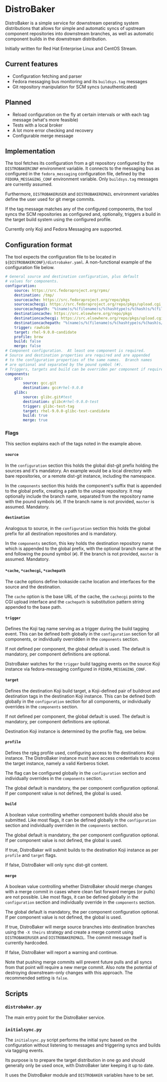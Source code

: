 # DistroBaker

DistroBaker is a simple service for downstream operating system
distributions that allows for simple and automatic syncs of
upstream component repositories into downstream branches, as well as
automatic component builds in the downstream distribution.

Initially written for Red Hat Enterprise Linux and CentOS Stream.

## Current features

* Configuration fetching and parser
* Fedora messaging bus monitoring and its `buildsys.tag` messages
* Git repository manipulation for SCM syncs (unauthenticated)

## Planned

* Reload configuration on the fly at certain intervals or with
  each tag message (what's more feasible)
* Tests with a local broker
* A lot more error checking and recovery
* Configurable merge message

## Implementation

The tool fetches its configuration from a git repository
configured by the `DISTROBAKERCONF` environment variable.  It
connects to the messaging bus as configured in the
`fedora_messaging` configuration file, defined by the
`FEDORA_MESSAGING_CONF` environment variable.  Only `buildsys.tag`
messages are currently assumed.

Furthermore, `DISTROBAKERUSER` and `DISTROBAKEREMAIL` environment
variables define the user used for git merge commits.

If the tag message matches any of the configured components, the
tool syncs the SCM repositories as configured and, optionally,
triggers a build in the target build system using the configured
profile.

Currently only Koji and Fedora Messaging are supported.

## Configuration format

The tool expects the configuration file to be located in
`${DISTROBAKERCONF}/distrobaker.yaml`.  A non-functional example
of the configuration file below.

```yaml
# General source and destination configuration, plus default
# values for components.
configuration:
    source: https://src.fedoraproject.org/rpms/
    destination: /tmp/
    sourcecache: https://src.fedoraproject.org/repo/pkgs
    sourcecachecgi: https://src.fedoraproject.org/repo/pkgs/upload.cgi
    sourcecachepath: "%(name)s/%(filename)s/%(hashtype)s/%(hash)s/%(filename)s"
    destinationcache: https://src.elsewhere.org/repo/pkgs
    destinationcachecgi: https://src.elsewhere.org/repo/pkgs/upload.cgi
    destinationcachepath: "%(name)s/%(filename)s/%(hashtype)s/%(hash)s/%(filename)s"
    trigger: rawhide
    target: rhel-9.0.0-candidate
    profile: brew
    build: false
    merge: false
# Component configuration.  At least one component is required.
# Source and destination properties are required and are appended
# to the configuration properties of the same names.  Branch names
# are optional and separated by the pound symbol (#).
# Triggers, targets and build can be overriden per component if required.
components:
    gcc:
        source: gcc.git
        destination: gcc#rhel-9.0.0
    glibc:
        source: glibc.git#test
        destination: glibc#rhel-9.0.0-test
        trigger: glibc-test-tag
        target: rhel-9.0.0-glibc-test-candidate
        build: true
        merge: true
```

### Flags

This section explains each of the tags noted in the example above.

#### `source`

In the `configuration` section this holds the global dist-git prefix
holding the sources and it's mandatory.  An example would be a local
directory with bare repositories, or a remote dist-git instance, including
the namespace.

In the `components` section this holds the component's suffix that is
appended to the global prefix, creating a path to the unique repository.
It may optionally include the branch name, separated from the repository
name with the pound symbols (`#`).  If the branch name is not provided,
`master` is assumed.  Mandatory.

#### `destination`

Analogous to source, in the `configuration` section this holds the global
prefix for all destination repositories and is mandatory.

In the `components` section, this key holds the destination repository name
which is appended to the global prefix, with the optional branch name
at the end following the pound symbol (`#`).  If the branch is not provided,
`master` is assumed.  Mandatory.

#### `*cache`, `*cachecgi`, `*cachepath`

The cache options define lookaside cache location and interfaces for the
source and the destination.

The `cache` option is the base URL of the cache, the `cachecgi` points to
the CGI upload interface and the `cachepath` is substitution pattern string
appended to the base path.

#### `trigger`

Defines the Koji tag name serving as a trigger during the build tagging event.
This can be defined both globally in the `configuration` section for all
components, or individually overridden in the `components` section.

If not defined per component, the global default is used.  The default is
mandatory, per component definitions are optional.

DistroBaker watches for the `trigger` build tagging events on the source
Koji instance via fedora-messaging configured in `FEDORA_MESSAGING_CONF`.

#### `target`

Defines the destination Koji build target, a Koji-defined pair of buildroot
and destination tags in the destination Koji instance.  This can be defined
both globally in the `configuration` section for all components, or individually
overrides in the `components` section.

If not defined per component, the global default is used.  The default is
mandatory, per component definitions are optional.

Destination Koji instance is determined by the profile flag, see below.

#### `profile`

Defines the rpkg profile used, configuring access to the destinations Koji
instance.  The DistroBaker instance must have access credentials to access
the target instance, namely a valid Kerberos ticket.

The flag can be configured globally in the `configuration` section and
individually overrides in the `components` section.

The global default is mandatory, the per component configuration optional.
If per component value is not defined, the global is used.

#### `build`

A boolean value controlling whether component builds should also be submitted.
Like most flags, it can be defined globally in the `configuration` section and
individually overriden in the `components` section.

The global default is mandatory, the per component configuration optional.  If
per component value is not defined, the global is used.

If true, DistroBaker will submit builds to the destination Koji instance as per
`profile` and `target` flags.

If false, DistroBaker will only sync dist-git content.

#### `merge`

A boolean value controlling whether DistroBaker should merge changes with a merge
commit in cases where clean fast forward merges (or pulls) are not possible.
Like most flags, it can be defined globally in the `configuration` section and
individually override in the `components` section.

The global default is mandatory, the per component configuration optional.  If
per component value is not defined, the global is used.

If true, DistroBaker will merge source branches into destination branches using
the `-X theirs` strategy and create a merge commit using `DISTROBAKERUSER` and
`DISTROBAKEREMAIL`.  The commit message itself is currently hardcoded.

If false, DistroBaker will report a warning and continue.

Note that pushing merge commits will prevent future pulls and all syncs from that
point will require a new merge commit.  Also note the potential of destroying
downstream-only changes with this approach.  The recommended setting is `false`.

## Scripts

### `distrobaker.py`

The main entry point for the DistroBaker service.

### `initialsync.py`

The `initialsync.py` script performs the initial sync based on the configuration
without listening to messages and triggering syncs and builds via tagging events.

Its purpose is to prepare the target distribution in one go and should generally
only be used once, with DistroBaker later keeping it up to date.

It uses the DistroBaker module and `DISTROBAKER` variables have to be set.
